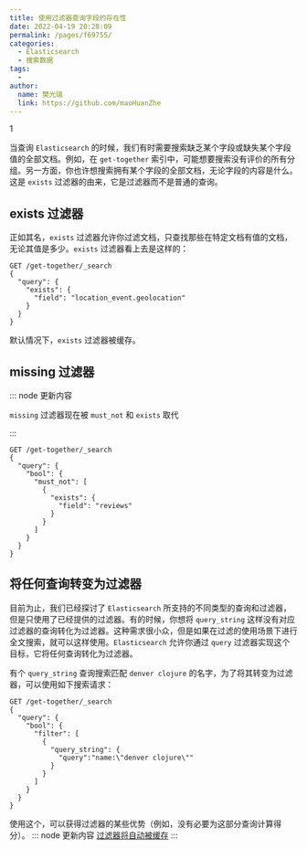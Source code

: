 ```yaml
---
title: 使用过滤器查询字段的存在性
date: 2022-04-19 20:28:09
permalink: /pages/f69755/
categories:
  - Elasticsearch
  - 搜索数据
tags:
  - 
author: 
  name: 樊光瑞
  link: https://github.com/maoHuanZhe
---
```


1

当查询 `Elasticsearch` 的时候，我们有时需要搜索缺乏某个字段或缺失某个字段值的全部文档。例如，在 `get-together` 索引中，可能想要搜索没有评价的所有分组。另一方面，你也许想搜索拥有某个字段的全部文档，无论字段的内容是什么。这是 `exists` 过滤器的由来，它是过滤器而不是普通的查询。

## exists 过滤器

正如其名，`exists` 过滤器允许你过滤文档，只查找那些在特定文档有值的文档，无论其值是多少。`exists` 过滤器看上去是这样的：

```http
GET /get-together/_search
{
  "query": {
    "exists": {
      "field": "location_event.geolocation"
    }
  }
}
```

默认情况下，`exists` 过滤器被缓存。

## missing 过滤器

::: node 更新内容

`missing` 过滤器现在被 `must_not` 和 `exists` 取代

:::

```http
GET /get-together/_search
{
  "query": {
    "bool": {
      "must_not": [
        {
          "exists": {
            "field": "reviews"
          }
        }
      ]
    }
  }
}
```

## 将任何查询转变为过滤器

目前为止，我们已经探讨了 `Elasticsearch` 所支持的不同类型的查询和过滤器，但是只使用了已经提供的过滤器。有的时候，你想将 `query_string` 这样没有对应过滤器的查询转化为过滤器。这种需求很小众，但是如果在过滤的使用场景下进行全文搜索，就可以这样使用。`Elasticsearch` 允许你通过 `query` 过滤器实现这个目标，它将任何查询转化为过滤器。

有个 `query_string` 查询搜索匹配 `denver clojure` 的名字，为了将其转变为过滤器，可以使用如下搜索请求：

```http
GET /get-together/_search
{
  "query": {
    "bool": {
      "filter": [
        {
          "query_string": {
            "query":"name:\"denver clojure\""
          }
        }
      ]
    }
  }
}
```

使用这个，可以获得过滤器的某些优势（例如，没有必要为这部分查询计算得分）。
::: node 更新内容
[过滤器将自动被缓存](https://www.elastic.co/guide/en/elasticsearch/reference/2.0/breaking_20_query_dsl_changes.html#_filter_auto_caching)
:::
